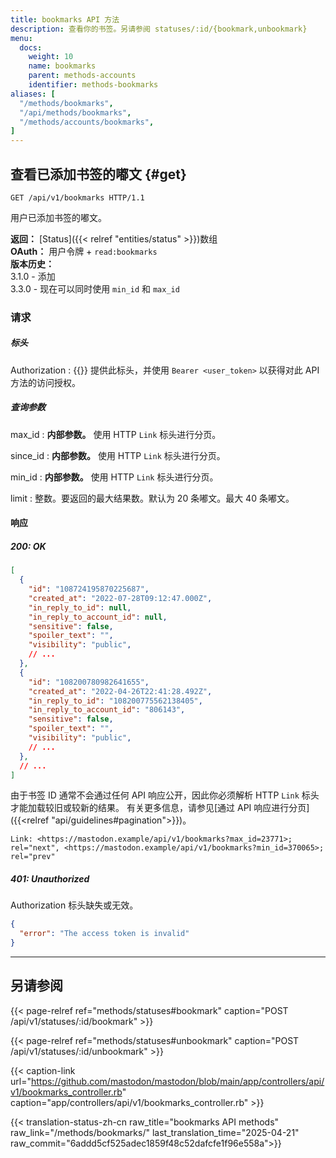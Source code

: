 ```yaml
---
title: bookmarks API 方法
description: 查看你的书签。另请参阅 statuses/:id/{bookmark,unbookmark}
menu:
  docs:
    weight: 10
    name: bookmarks
    parent: methods-accounts
    identifier: methods-bookmarks
aliases: [
  "/methods/bookmarks",
  "/api/methods/bookmarks",
  "/methods/accounts/bookmarks",
]
---
```


<style>
#TableOfContents ul ul ul {display: none}
</style>

## 查看已添加书签的嘟文 {#get}

```http
GET /api/v1/bookmarks HTTP/1.1
```

用户已添加书签的嘟文。

**返回：** [Status]({{< relref "entities/status" >}})数组\
**OAuth：** 用户令牌 + `read:bookmarks`\
**版本历史：**\
3.1.0 - 添加\
3.3.0 - 现在可以同时使用 `min_id` 和 `max_id`

### 请求
##### 标头

Authorization
: {{<required>}} 提供此标头，并使用 `Bearer <user_token>` 以获得对此 API 方法的访问授权。

##### 查询参数

max_id
: **内部参数。** 使用 HTTP `Link` 标头进行分页。

since_id
: **内部参数。** 使用 HTTP `Link` 标头进行分页。

min_id
: **内部参数。** 使用 HTTP `Link` 标头进行分页。

limit
: 整数。要返回的最大结果数。默认为 20 条嘟文。最大 40 条嘟文。

#### 响应
##### 200: OK

```json
[
  {
    "id": "108724195870225687",
    "created_at": "2022-07-28T09:12:47.000Z",
    "in_reply_to_id": null,
    "in_reply_to_account_id": null,
    "sensitive": false,
    "spoiler_text": "",
    "visibility": "public",
    // ...
  },
  {
    "id": "108200780982641655",
    "created_at": "2022-04-26T22:41:28.492Z",
    "in_reply_to_id": "108200775562138405",
    "in_reply_to_account_id": "806143",
    "sensitive": false,
    "spoiler_text": "",
    "visibility": "public",
    // ...
  },
  // ...
]
```

由于书签 ID 通常不会通过任何 API 响应公开，因此你必须解析 HTTP `Link` 标头才能加载较旧或较新的结果。 有关更多信息，请参见[通过 API 响应进行分页]({{<relref "api/guidelines#pagination">}})。

```http
Link: <https://mastodon.example/api/v1/bookmarks?max_id=23771>; rel="next", <https://mastodon.example/api/v1/bookmarks?min_id=370065>; rel="prev"
```

##### 401: Unauthorized

Authorization 标头缺失或无效。

```json
{
  "error": "The access token is invalid"
}
```

---

## 另请参阅

{{< page-relref ref="methods/statuses#bookmark" caption="POST /api/v1/statuses/:id/bookmark" >}}

{{< page-relref ref="methods/statuses#unbookmark" caption="POST /api/v1/statuses/:id/unbookmark" >}}

{{< caption-link url="https://github.com/mastodon/mastodon/blob/main/app/controllers/api/v1/bookmarks_controller.rb" caption="app/controllers/api/v1/bookmarks_controller.rb" >}}

{{< translation-status-zh-cn raw_title="bookmarks API methods" raw_link="/methods/bookmarks/" last_translation_time="2025-04-21" raw_commit="6addd5cf525adec1859f48c52dafcfe1f96e558a">}}
